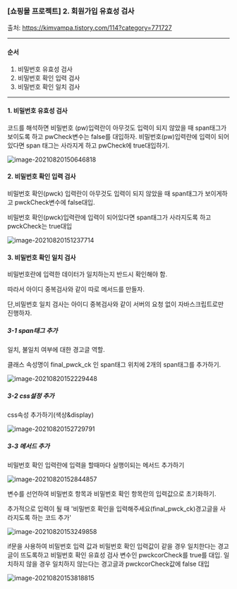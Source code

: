 ### [쇼핑몰 프로젝트] 2. 회원가입 유효성 검사
출처: https://kimvampa.tistory.com/114?category=771727

---

#### 순서

1. 비밀번호 유효성 검사
2. 비밀번호 확인 입력 검사
3. 비밀번호 확인 일치 검사

---

#### 1. 비밀번호 유효성 검사

코드를 해석하면 비밀번호 (pw)입력란이 아무것도 입력이 되지 않았을 때 span태그가 보이도록 하고 pwCheck변수는 false를 대입하자. 비밀번호(pw)입력란에 입력이 되어 있다면 span 태그는 사라지게 하고 pwCheck에 true대입하기.

![image-20210820150646818](https://user-images.githubusercontent.com/82528589/131762519-a196bb67-4248-4ae5-a88b-d70ed6363dc1.png)



#### 2. 비밀번호 확인 입력 검사

비밀번호 확인(pwck) 입력란이 아무것도 입력이 되지 않았을 때 span태그가 보이게하고 pwckCheck변수에 false대입.

비밀번호 확인(pwck)입력란에 입력이 되어있다면 span태그가 사라지도록 하고 pwckCheck는 true대입 

![image-20210820151237714](https://user-images.githubusercontent.com/82528589/131762528-aa23294b-cb36-4887-a404-a73817391844.png)



#### 3. 비밀번호 확인 일치 검사

비밀번호란에 입력한 데이터가 일치하는지 반드시 확인해야 함. 

따라서 아이디 중복검사와 같이 따로 메서드를 만들자. 

단,비밀번호 일치 검사는  아이디 중복검사와 같이 서버의 요청 없이 자바스크립트로만 진행하자.



##### 3-1 span태그 추가

일치, 불일치 여부에 대한 경고글 역할. 

클래스 속성명이 final_pwck_ck 인 span태그 위치에 2개의 span태그를 추가하기. 

![image-20210820152229448](https://user-images.githubusercontent.com/82528589/131762542-6284c026-b95a-4664-87e8-7a76a58c018c.png)


##### 3-2 css설정 추가

css속성 추가하기(색상&display)

![image-20210820152729791](https://user-images.githubusercontent.com/82528589/131762547-40a9a955-6e0c-445b-b493-ba9c3d992872.png)

##### 3-3 메서드 추가

비밀번호 확인 입력란에 입력을 할때마다 실행이되는 메서드 추가하기

![image-20210820152844857](https://user-images.githubusercontent.com/82528589/131762557-e8b0c450-51df-4403-a362-4759d1022653.png)



변수를 선언하여 비밀번호 항목과 비밀번호 확인 항목란의 입력값으로 초기화하기. 

추가적으로 입력이 될 때 '비밀번호 확인을 입력해주세요(final_pwck_ck)경고글을 사라지도록 하는 코드 추가'

![image-20210820153249858](https://user-images.githubusercontent.com/82528589/131762567-5da4dfa9-a116-465c-b877-9d94d2e7f912.png)



if문을 사용하여 비밀번호 입력 값과 비밀번호 확인 입력값이 같을 경우 일치한다는 경고글이 뜨도록하고 비밀번호 확인 유효성 검사 변수인 pwckcorCheck를 true를 대입. 일치하지 않을 경우 일치하지 않는다는 경고글과 pwckcorCheck값에 false 대입

![image-20210820153818815](https://user-images.githubusercontent.com/82528589/131762582-0beef613-225c-4a98-808b-d96d38e97e66.png)

